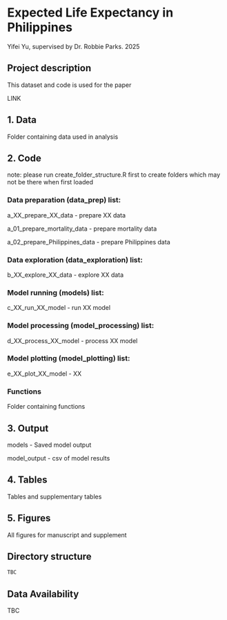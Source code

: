# Expected Life Expectancy in Philippines

Yifei Yu, supervised by Dr. Robbie Parks. 2025

## Project description

This dataset and code is used for the paper

LINK

## 1. Data

Folder containing data used in analysis

## 2. Code

note: please run create_folder_structure.R first to create folders which may not be there when first loaded

### Data preparation (data_prep) list:

a_XX_prepare_XX_data - prepare XX data

a_01_prepare_mortality_data - prepare mortality data

a_02_prepare_Philippines_data - prepare Philippines data



### Data exploration (data_exploration) list:

b_XX_explore_XX_data - explore XX data

### Model running (models) list:

c_XX_run_XX_model - run XX model

### Model processing (model_processing) list:

d_XX_process_XX_model - process XX model

### Model plotting (model_plotting) list:

e_XX_plot_XX_model - XX

### Functions

Folder containing functions

## 3. Output

models - Saved model output

model_output - csv of model results

## 4. Tables

Tables and supplementary tables

## 5. Figures

All figures for manuscript and supplement

## Directory structure

``` md
TBC
```

## Data Availability

TBC
